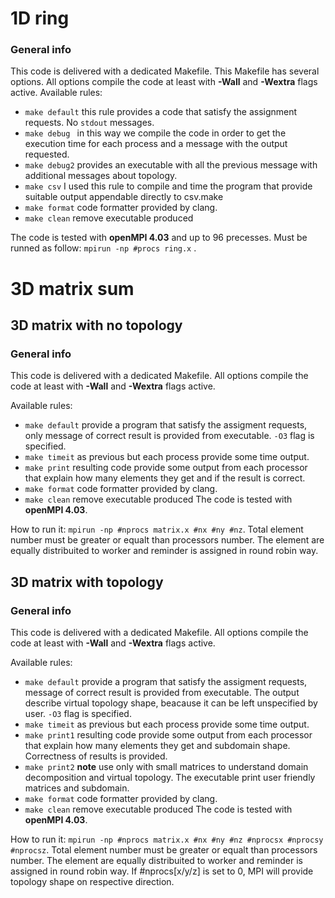 # 1D ring
### General info
This code is delivered with a dedicated Makefile. This Makefile has several options.
All options compile the code at least with **-Wall** and **-Wextra** flags active.
Available rules:

- `` make default `` this rule provides a code that satisfy the assignment requests. No ``stdout`` messages.
- ``make debug `` in this way we compile the code in order to get the execution time for each process and a message with the output requested.
- ``make debug2`` provides an executable with all the previous message with additional messages about topology.
- ``make csv`` I used this rule to compile and time the program that provide suitable output appendable directly to csv.make
- ``make format`` code formatter provided by clang.
- ``make clean`` remove executable produced

The code is tested with **openMPI 4.03** and up to 96 precesses.
Must be runned as follow: ``mpirun -np #procs ring.x`` .

# 3D matrix sum
## 3D matrix with no topology
### General info
This code is delivered with a dedicated Makefile. All options compile the code at least with **-Wall** and **-Wextra** flags active.

Available rules:

- `` make default `` provide a program that satisfy the assigment requests, only message of correct result is provided from executable. ``-O3`` flag is specified.
- `` make timeit `` as previous but each process provide some time output.
- `` make print `` resulting code provide some output from each processor that explain how many elements they get and if the result is correct.
- ``make format`` code formatter provided by clang.
- ``make clean`` remove executable produced
The code is tested with **openMPI 4.03**.

How to run it: ``mpirun -np #nprocs matrix.x #nx #ny #nz``. Total element number must be greater or equalt than processors number. The element are equally distribuited to worker and reminder is assigned in round robin way.

## 3D matrix with topology
### General info
This code is delivered with a dedicated Makefile. All options compile the code at least with **-Wall** and **-Wextra** flags active.

Available rules:

- `` make default `` provide a program that satisfy the assigment requests, message of correct result is provided from executable. The output describe virtual topology shape, beacause it can be left unspecified by user. ``-O3`` flag is specified.
- `` make timeit `` as previous but each process provide some time output.
- `` make print1 `` resulting code provide some output from each processor that explain how many elements they get and subdomain shape. Correctness of results is provided.
- `` make print2 `` **note** use only with small matrices to understand domain decomposition and virtual topology. The executable print user friendly matrices and subdomain.
- ``make format`` code formatter provided by clang.
- ``make clean`` remove executable produced
The code is tested with **openMPI 4.03**.

How to run it: ``mpirun -np #nprocs matrix.x #nx #ny #nz #nprocsx #nprocsy #nprocsz``. Total element number must be greater or equalt than processors number. The element are equally distribuited to worker and reminder is assigned in round robin way. If #nprocs[x/y/z] is set to 0, MPI will provide topology shape on respective direction. 
